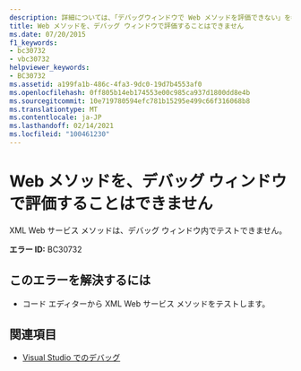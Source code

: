 ```yaml
---
description: 詳細については、「デバッグウィンドウで Web メソッドを評価できない」を参照してください。
title: Web メソッドを、デバッグ ウィンドウで評価することはできません
ms.date: 07/20/2015
f1_keywords:
- bc30732
- vbc30732
helpviewer_keywords:
- BC30732
ms.assetid: a199fa1b-486c-4fa3-9dc0-19d7b4553af0
ms.openlocfilehash: 0ff805b14eb174553e00c985ca937d1800dd8e4b
ms.sourcegitcommit: 10e719780594efc781b15295e499c66f316068b8
ms.translationtype: MT
ms.contentlocale: ja-JP
ms.lasthandoff: 02/14/2021
ms.locfileid: "100461230"
---
```

# <a name="web-methods-cannot-be-evaluated-in-debug-windows"></a>Web メソッドを、デバッグ ウィンドウで評価することはできません

XML Web サービス メソッドは、デバッグ ウィンドウ内でテストできません。  
  
 **エラー ID:** BC30732  
  
## <a name="to-correct-this-error"></a>このエラーを解決するには  
  
- コード エディターから XML Web サービス メソッドをテストします。  
  
## <a name="see-also"></a>関連項目

- [Visual Studio でのデバッグ](/visualstudio/debugger/debugger-feature-tour)
